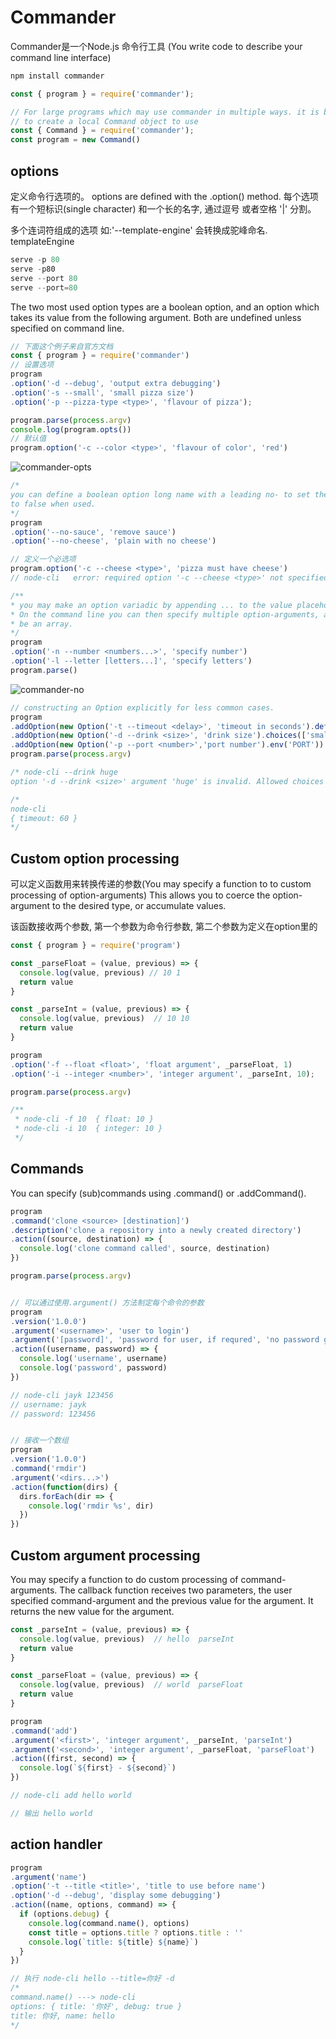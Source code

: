 # Commander

  Commander是一个Node.js 命令行工具 (You write code to describe your command line interface)
```js
npm install commander

const { program } = require('commander');

// For large programs which may use commander in multiple ways. it is better 
// to create a local Command object to use
const { Command } = require('commander');
const program = new Command()
```

## options

  定义命令行选项的。 options are defined with the .option() method. 每个选项有一个短标识(single character)
  和一个长的名字, 通过逗号 或者空格 '|' 分割。

  多个连词符组成的选项 如:'--template-engine' 会转换成驼峰命名. templateEngine
```js
serve -p 80
serve -p80
serve --port 80
serve --port=80
```

  The two most used option types are a boolean option, and an option which takes its value from the
  following argument. Both are undefined unless specified on command line.
```js
// 下面这个例子来自官方文档
const { program } = require('commander')
// 设置选项
program
.option('-d --debug', 'output extra debugging')
.option('-s --small', 'small pizza size')
.option('-p --pizza-type <type>', 'flavour of pizza');

program.parse(process.argv)
console.log(program.opts())
// 默认值
program.option('-c --color <type>', 'flavour of color', 'red')
```

![commander-opts](./images/commander-opts.png)

```js
/*
you can define a boolean option long name with a leading no- to set the option value
to false when used.
*/
program
.option('--no-sauce', 'remove sauce')
.option('--no-cheese', 'plain with no cheese')

// 定义一个必选项
program.option('-c --cheese <type>', 'pizza must have cheese')
// node-cli   error: required option '-c --cheese <type>' not specified

/**
* you may make an option variadic by appending ... to the value placeholder when declaring the option.
* On the command line you can then specify multiple option-arguments, and the parsed option value will
* be an array.
*/
program
.option('-n --number <numbers...>', 'specify number')
.option('-l --letter [letters...]', 'specify letters')
program.parse()
```
![commander-no](./images/commander-no.png)

```js
// constructing an Option explicitly for less common cases.
program
.addOption(new Option('-t --timeout <delay>', 'timeout in seconds').default(60, 'one minute'))
.addOption(new Option('-d --drink <size>', 'drink size').choices(['small', 'medium', 'large']))
.addOption(new Option('-p --port <number>','port number').env('PORT'))
program.parse(process.argv)

/* node-cli --drink huge
option '-d --drink <size>' argument 'huge' is invalid. Allowed choices are small, medium, large. */

/*
node-cli
{ timeout: 60 }
*/
```

## Custom option processing

  可以定义函数用来转换传递的参数(You may specify a function to to custom processing of option-arguments)
  This allows you to coerce the option-argument to the desired type, or accumulate values.

  该函数接收两个参数, 第一个参数为命令行参数, 第二个参数为定义在option里的
```js
const { program } = require('program')

const _parseFloat = (value, previous) => {
  console.log(value, previous) // 10 1
  return value
}

const _parseInt = (value, previous) => {
  console.log(value, previous)  // 10 10
  return value
}

program
.option('-f --float <float>', 'float argument', _parseFloat, 1)
.option('-i --integer <number>', 'integer argument', _parseInt, 10);

program.parse(process.argv)

/**
 * node-cli -f 10  { float: 10 } 
 * node-cli -i 10  { integer: 10 }
 */
```

## Commands

  You can specify (sub)commands using .command() or .addCommand().
```js
program
.command('clone <source> [destination]')
.description('clone a repository into a newly created directory')
.action((source, destination) => {
  console.log('clone command called', source, destination)
})

program.parse(process.argv)


// 可以通过使用.argument() 方法制定每个命令的参数
program
.version('1.0.0')
.argument('<username>', 'user to login')
.argument('[password]', 'password for user, if requred', 'no password given')
.action((username, password) => {
  console.log('username', username)
  console.log('password', password)
})

// node-cli jayk 123456
// username: jayk
// password: 123456


// 接收一个数组
program
.version('1.0.0')
.command('rmdir')
.argument('<dirs...>')
.action(function(dirs) {
  dirs.forEach(dir => {
    console.log('rmdir %s', dir)
  })
})
```

## Custom argument processing

  You may specify a function to do custom processing of command-arguments. The callback function
  receives two parameters, the user specified command-argument and the previous value for the argument.
  It returns the new value for the argument.
```js
const _parseInt = (value, previous) => {
  console.log(value, previous)  // hello  parseInt
  return value
}

const _parseFloat = (value, previous) => {
  console.log(value, previous)  // world  parseFloat
  return value
}

program
.command('add')
.argument('<first>', 'integer argument', _parseInt, 'parseInt')
.argument('<second>', 'integer argument', _parseFloat, 'parseFloat')
.action((first, second) => {
  console.log(`${first} - ${second}`)
})

// node-cli add hello world

// 输出 hello world
```

## action handler

```js
program
.argument('name')
.option('-t --title <title>', 'title to use before name')
.option('-d --debug', 'display some debugging')
.action((name, options, command) => {
  if (options.debug) {
    console.log(command.name(), options)
    const title = options.title ? options.title : ''
    console.log(`title: ${title} ${name}`)
  }
})

// 执行 node-cli hello --title=你好 -d
/*
command.name() ---> node-cli
options: { title: '你好', debug: true }
title: 你好, name: hello
*/
```